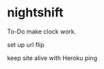 nightshift
==========

To-Do
make clock work.

set up url flip

keep site alive with Heroku ping



